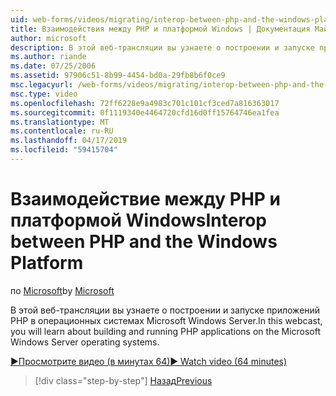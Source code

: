 ```yaml
---
uid: web-forms/videos/migrating/interop-between-php-and-the-windows-platform
title: Взаимодействия между PHP и платформой Windows | Документация Майкрософт
author: microsoft
description: В этой веб-трансляции вы узнаете о построении и запуске приложений PHP в операционных системах Microsoft Windows Server.
ms.author: riande
ms.date: 07/25/2006
ms.assetid: 97906c51-8b99-4454-bd0a-29fb8b6f0ce9
msc.legacyurl: /web-forms/videos/migrating/interop-between-php-and-the-windows-platform
msc.type: video
ms.openlocfilehash: 72ff6228e9a4983c701c101cf3ced7a816363017
ms.sourcegitcommit: 0f1119340e4464720cfd16d0ff15764746ea1fea
ms.translationtype: MT
ms.contentlocale: ru-RU
ms.lasthandoff: 04/17/2019
ms.locfileid: "59415704"
---
```

# <a name="interop-between-php-and-the-windows-platform"></a><span data-ttu-id="bea83-103">Взаимодействие между PHP и платформой Windows</span><span class="sxs-lookup"><span data-stu-id="bea83-103">Interop between PHP and the Windows Platform</span></span>

<span data-ttu-id="bea83-104">по [Microsoft](https://github.com/microsoft)</span><span class="sxs-lookup"><span data-stu-id="bea83-104">by [Microsoft](https://github.com/microsoft)</span></span>

<span data-ttu-id="bea83-105">В этой веб-трансляции вы узнаете о построении и запуске приложений PHP в операционных системах Microsoft Windows Server.</span><span class="sxs-lookup"><span data-stu-id="bea83-105">In this webcast, you will learn about building and running PHP applications on the Microsoft Windows Server operating systems.</span></span>

[<span data-ttu-id="bea83-106">&#9654;Просмотрите видео (в минутах 64)</span><span class="sxs-lookup"><span data-stu-id="bea83-106">&#9654; Watch video (64 minutes)</span></span>](https://channel9.msdn.com/Blogs/ASP-NET-Site-Videos/interop-between-php-and-the-windows-platform)

> [!div class="step-by-step"]
> [<span data-ttu-id="bea83-107">Назад</span><span class="sxs-lookup"><span data-stu-id="bea83-107">Previous</span></span>](introduction-to-aspnet-for-coldfusion-developers-building-an-aspnet-application.md)
